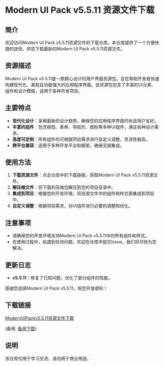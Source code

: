 # Modern UI Pack v5.5.11 资源文件下载

## 简介

欢迎访问Modern UI Pack v5.5.11资源文件的下载仓库。本仓库提供了一个方便快捷的途径，供您下载最新的Modern UI Pack v5.5.11资源文件。

## 资源描述

Modern UI Pack v5.5.11是一款精心设计的用户界面资源包，旨在帮助开发者快速构建现代化、美观且功能强大的应用程序界面。该资源包包含了丰富的UI元素、组件和设计模板，适用于各种开发项目。

## 主要特点

- **现代化设计**：采用最新的设计趋势，确保您的应用程序界面时尚且用户友好。
- **丰富的组件**：包含按钮、表单、导航栏、图标等多种UI组件，满足各种设计需求。
- **高度可定制**：所有组件均可根据项目需求进行自定义调整，灵活性极高。
- **跨平台兼容**：适用于多种开发平台和框架，确保无缝集成。

## 使用方法

1. **下载资源文件**：点击仓库中的下载链接，获取Modern UI Pack v5.5.11资源文件。
2. **解压缩文件**：将下载的压缩包解压到您的项目目录中。
3. **集成到项目**：根据您的开发环境，将资源文件中的组件和样式表集成到项目中。
4. **自定义调整**：根据项目需求，对UI组件进行必要的调整和优化。

## 注意事项

- 请确保您的开发环境支持Modern UI Pack v5.5.11中的所有组件和样式。
- 在使用过程中，如遇到任何问题，欢迎在仓库中提交Issue，我们将尽快为您解决。

## 更新日志

- **v5.5.11**：修复了已知问题，优化了部分组件的性能。

感谢您选择Modern UI Pack v5.5.11，祝您开发顺利！

## 下载链接
[ModernUIPackv5.5.11资源文件下载](https://pan.quark.cn/s/69e9d1f74b52) 

(备用: [备用下载](https://pan.baidu.com/s/1-Oh-8U5qHB-wnxGXC1Tg8Q?pwd=2gj0))

## 说明

该仓库仅用于学习交流，请勿用于商业用途。
